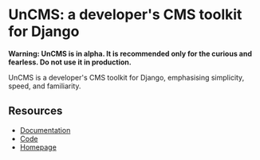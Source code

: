 # UnCMS: a developer's CMS toolkit for Django

**Warning: UnCMS is in alpha. It is recommended only for the curious and fearless. Do not use it in production.**

UnCMS is a developer's CMS toolkit for Django, emphasising simplicity, speed, and familiarity.

## Resources

* [Documentation](https://lewiscollard.github.io/uncms/)
* [Code](http://github.com/lewiscollard/uncms)
* [Homepage](https://uncms.dev/)

